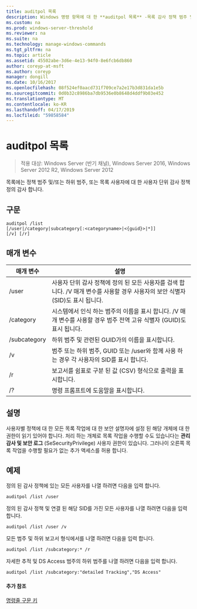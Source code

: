 ```yaml
---
title: auditpol 목록
description: Windows 명령 항목에 대 한 **auditpol 목록** -목록 감사 정책 범주 및/또는 하위 범주 또는 목록을 사용자에 대 한 사용자 단위 감사 정책 정의 됩니다.
ms.custom: na
ms.prod: windows-server-threshold
ms.reviewer: na
ms.suite: na
ms.technology: manage-windows-commands
ms.tgt_pltfrm: na
ms.topic: article
ms.assetid: 45502abe-3d6e-4e13-94f0-8e6fcb6db860
author: coreyp-at-msft
ms.author: coreyp
manager: dongill
ms.date: 10/16/2017
ms.openlocfilehash: 08f524ef0aacd731f709ce7a2e17b3d831da1e5b
ms.sourcegitcommit: 0d0b32c8986ba7db9536e0b8648d4ddf9b03e452
ms.translationtype: MT
ms.contentlocale: ko-KR
ms.lasthandoff: 04/17/2019
ms.locfileid: "59858584"
---
```

# <a name="auditpol-list"></a>auditpol 목록

>적용 대상: Windows Server (반기 채널), Windows Server 2016, Windows Server 2012 R2, Windows Server 2012

목록에는 정책 범주 및/또는 하위 범주, 또는 목록 사용자에 대 한 사용자 단위 감사 정책 정의 감사 합니다.

## <a name="syntax"></a>구문
```
auditpol /list
[/user|/category|subcategory[:<categoryname>|<{guid}>|*]]
[/v] [/r]
```
## <a name="parameters"></a>매개 변수
|매개 변수|설명|
|-------|--------|
|/user|사용자 단위 감사 정책에 정의 된 모든 사용자를 검색 합니다. /V 매개 변수를 사용할 경우 사용자의 보안 식별자 (SID)도 표시 됩니다.|
|/category|시스템에서 인식 하는 범주의 이름을 표시 합니다. /V 매개 변수를 사용할 경우 범주 전역 고유 식별자 (GUID)도 표시 됩니다.|
|/subcategory|하위 범주 및 관련된 GUID가의 이름을 표시합니다.|
|/v|범주 또는 하위 범주, GUID 또는 /user와 함께 사용 하는 경우 각 사용자의 SID를 표시 합니다.|
|/r|보고서를 쉼표로 구분 된 값 (CSV) 형식으로 출력을 표시합니다.|
|/?|명령 프롬프트에 도움말을 표시합니다.|
## <a name="remarks"></a>설명
사용자별 정책에 대 한 모든 목록 작업에 대 한 보안 설명자에 설정 된 해당 개체에 대 한 권한이 읽기 있어야 합니다. 처리 하는 개체로 목록 작업을 수행할 수도 있습니다는 **관리 감사 및 보안 로그** (SeSecurityPrivilege) 사용자 권한이 있습니다. 그러나이 오른쪽 목록 작업을 수행할 필요가 없는 추가 액세스를 허용 합니다.
## <a name="BKMK_examples"></a>예제
정의 된 감사 정책에 있는 모든 사용자를 나열 하려면 다음을 입력 합니다.
```
auditpol /list /user
```
정의 된 감사 정책 및 연결 된 해당 SID를 가진 모든 사용자를 나열 하려면 다음을 입력 합니다.
```
auditpol /list /user /v
```
모든 범주 및 하위 보고서 형식에서를 나열 하려면 다음을 입력 합니다.
```
auditpol /list /subcategory:* /r
```
자세한 추적 및 DS Access 범주의 하위 범주를 나열 하려면 다음을 입력 합니다.
```
auditpol /list /subcategory:"detailed Tracking","DS Access"
```
#### <a name="additional-references"></a>추가 참조
[명령줄 구문 키](command-line-syntax-key.md)
